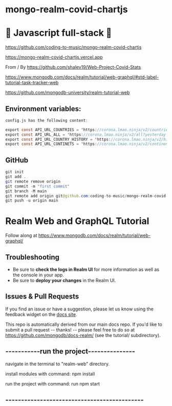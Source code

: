 # mongo-realm-covid-chartjs

# 🚀 Javascript full-stack 🚀

https://github.com/coding-to-music/mongo-realm-covid-chartjs

https://mongo-realm-covid-chartjs.vercel.app

From / By https://github.com/shalev19/Web-Project-Covid-Stats

https://www.mongodb.com/docs/realm/tutorial/web-graphql/#std-label-tutorial-task-tracker-web

https://github.com/mongodb-university/realm-tutorial-web

## Environment variables:

```java
config.js has the following content:

export const API_URL_COUNTRIES = 'https://corona.lmao.ninja/v2/countries?yesterday&sort';
export const API_URL_ALL = 'https://corona.lmao.ninja/v2/all?yesterday';
export const API_URL_COUNTRY_HISTORY = 'https://corona.lmao.ninja/v2/historical?lastdays=30';
export const API_URL_CONTINETS = 'https://corona.lmao.ninja/v2/continents?yesterday=true&sort';

```

## GitHub

```java
git init
git add .
git remote remove origin
git commit -m "first commit"
git branch -M main
git remote add origin git@github.com:coding-to-music/mongo-realm-covid-chartjs.git
git push -u origin main
```

# Realm Web and GraphQL Tutorial

Follow along at https://www.mongodb.com/docs/realm/tutorial/web-graphql/

## Troubleshooting

- Be sure to **check the logs in Realm UI** for more information as well as the console in your app.
- Be sure to **deploy your changes** in the Realm UI.

## Issues & Pull Requests

If you find an issue or have a suggestion, please let us know using the feedback
widget on the [docs site](http://www.mongodb.com/docs/realm/tutorial).

This repo is automatically derived from our main docs repo. If you'd like to
submit a pull request -- thanks! -- please feel free to do so at
https://github.com/mongodb/docs-realm/ (see the tutorial/ subdirectory).

## -----------run the project---------------

navigate in the terminal to "realm-web" directory.

install modules with command: npm install

run the project with command: run npm start

## --------------------------------------------
